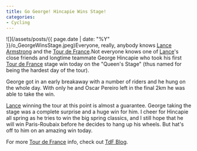 ```yaml
---
title: Go George! Hincapie Wins Stage!
categories:
- Cycling
---
```


![](/assets/posts/{{ page.date | date: "%Y" }}/o_GeorgeWinsStage.jpeg)Everyone, really, anybody knows [Lance](http://www.lancearmstrong.com/) [Armstrong](http://www.lancearmstrong.com/) and the [Tour de France](http://www.letour.com/indexus.html).Not everyone knows one of [Lance](http://www.lancearmstrong.com/)'s close friends and longtime teammate
George Hincapie who took his first [Tour de France](http://www.letour.com/indexus.html) stage win today on the "Queen's
Stage" (thus named for being the hardest day of the tour).

George got in an early breakaway with a number of riders and he hung on
the whole day. With only he and Oscar Pereiro left in the final 2km he
was able to take the win.

[Lance](http://www.lancearmstrong.com/) winning the tour at this point is almost a guarantee. George
taking the stage was a complete surprise and a huge win for him. I
cheer for Hincapie all spring as he tries to win the big spring
classics, and I still hope that he will win Paris-Roubaix before he
decides to hang up his wheels. But hat's off to him on an amazing win
today.

For more [Tour de France](http://www.letour.com/indexus.html) info, check out [TdF Blog](http://www.tdfblog.com/).
